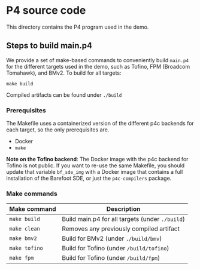 # P4 source code

This directory contains the P4 program used in the demo. 

## Steps to build main.p4

We provide a set of make-based commands to conveniently build `main.p4` for the
different targets used in the demo, such as Tofino, FPM (Broadcom Tomahawk),
and BMv2. To build for all targets:

    make build

Compiled artifacts can be found under `./build`

### Prerequisites

The Makefile uses a containerized version of the different p4c backends for each
target, so the only prerequisites are.

* Docker
* `make`

**Note on the Tofino backend**: The Docker image with the p4c backend for Tofino
is not public. If you want to re-use the same Makefile, you should update that
variable `bf_sde_img` with a Docker image that contains a full installation of
the Barefoot SDE, or just the `p4c-compilers` package.

### Make commands

| Make command        | Description                                            |
|---------------------|------------------------------------------------------- |
| `make build`        | Build main.p4 for all targets (under `./build`)        |
| `make clean`        | Removes any previously compiled artifact               |
| `make bmv2`         | Build for BMv2 (under `./build/bmv`)                   |
| `make tofino`       | Build for Tofino (under `/build/tofino`)               |
| `make fpm`          | Build for Tofino (under `/build/fpm`)                  |